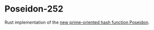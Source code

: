 # Poseidon-252

Rust implementation of the [new prime-oriented hash function Poseidon](./docs/2019-458.pdf).
